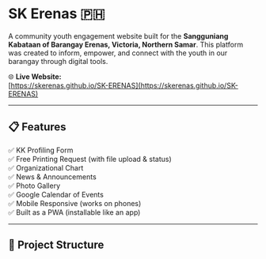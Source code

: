 # SK Erenas 🇵🇭

A community youth engagement website built for the **Sangguniang Kabataan of Barangay Erenas, Victoria, Northern Samar**. This platform was created to inform, empower, and connect with the youth in our barangay through digital tools.

🌐 **Live Website:**  
[https://skerenas.github.io/SK-ERENAS](https://skerenas.github.io/SK-ERENAS)

---

## 📋 Features

✅ KK Profiling Form  
✅ Free Printing Request (with file upload & status)  
✅ Organizational Chart  
✅ News & Announcements  
✅ Photo Gallery  
✅ Google Calendar of Events  
✅ Mobile Responsive (works on phones)  
✅ Built as a PWA (installable like an app)

---

## 📂 Project Structure

